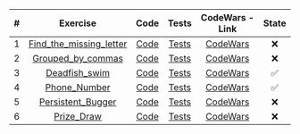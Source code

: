 | # |	Exercise	|	Code	|	Tests	|	CodeWars - Link	|	State	|
|:-:|:-:|:-:|:-:|:-:|:-:|
| 1 | [Find_the_missing_letter](https://github.com/lfteixeira996/CodeWars/blob/master/C/6kyu/Find_the_missing_letter/README.md) | [Code](https://github.com/lfteixeira996/CodeWars/blob/master/C/6kyu/Find_the_missing_letter/Find_the_missing_Letter.c) | [Tests](https://github.com/lfteixeira996/CodeWars/blob/master/C/6kyu/Find_the_missing_letter/tests.c) | [CodeWars]() |:x:|
|2|[Grouped_by_commas](https://github.com/lfteixeira996/CodeWars/tree/master/C/6kyu/Grouped_by_commas/README.md) | [Code](https://github.com/lfteixeira996/CodeWars/tree/master/C/6kyu/Grouped_by_commas/Grouped_by_commas.c)|[Tests](https://github.com/lfteixeira996/CodeWars/tree/master/C/6kyu/Grouped_by_commas/tests.c)|[CodeWars](https://www.codewars.com/kata/5274e122fc75c0943d000148)|:x:|
|3|[Deadfish_swim](https://github.com/lfteixeira996/CodeWars/tree/master/C/6kyu/Deadfish_swim/README.md) | [Code](https://github.com/lfteixeira996/CodeWars/tree/master/C/6kyu/Deadfish_swim/Deadfish_swim.c)|[Tests](https://github.com/lfteixeira996/CodeWars/tree/master/C/6kyu/Deadfish_swim/tests.c)|[CodeWars](https://www.codewars.com/kata/51e0007c1f9378fa810002a9/train/c)|:white_check_mark:|
|4|[Phone_Number](https://github.com/lfteixeira996/CodeWars/tree/master/C/6kyu/Phone_Number/README.md) | [Code](https://github.com/lfteixeira996/CodeWars/tree/master/C/6kyu/Phone_Number/Phone_Number.c)|[Tests](https://github.com/lfteixeira996/CodeWars/tree/master/C/6kyu/Phone_Number/tests.c)|[CodeWars](https://www.codewars.com/kata/create-phone-number/train/c)|:white_check_mark:|
|5|[Persistent_Bugger](https://github.com/lfteixeira996/CodeWars/tree/master/C/6kyu/Persistent_Bugger/README.md) | [Code](https://github.com/lfteixeira996/CodeWars/tree/master/C/6kyu/Persistent_Bugger/Persistent_Bugger.c)|[Tests](https://github.com/lfteixeira996/CodeWars/tree/master/C/6kyu/Persistent_Bugger/tests.c)|[CodeWars](https://www.codewars.com/kata/persistent-bugger/train/c)|:x:|
|6|[Prize_Draw](https://github.com/lfteixeira996/CodeWars/tree/master/C/6kyu/Prize_Draw/README.md) | [Code](https://github.com/lfteixeira996/CodeWars/tree/master/C/6kyu/Prize_Draw/Prize_Draw.c)|[Tests](https://github.com/lfteixeira996/CodeWars/tree/master/C/6kyu/Prize_Draw/tests.c)|[CodeWars](https://www.codewars.com/kata/5616868c81a0f281e500005c/train/c)|:x:|
